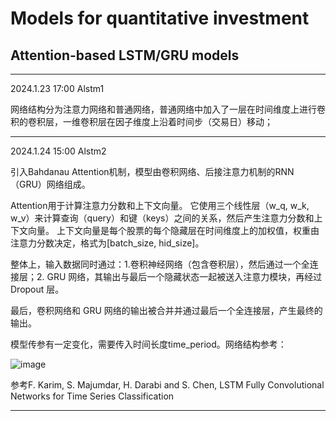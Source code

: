# Models for quantitative investment

## Attention-based LSTM/GRU models

---
2024.1.23 17:00  Alstm1

网络结构分为注意力网络和普通网络，普通网络中加入了一层在时间维度上进行卷积的卷积层，一维卷积层在因子维度上沿着时间步（交易日）移动；

---
2024.1.24 15:00  Alstm2

引入Bahdanau Attention机制，模型由卷积网络、后接注意力机制的RNN（GRU）网络组成。

Attention用于计算注意力分数和上下文向量。
它使用三个线性层（w_q, w_k, w_v）来计算查询（query）和键（keys）之间的关系，然后产生注意力分数和上下文向量。
上下文向量是每个股票的每个隐藏层在时间维度上的加权值，权重由注意力分数决定，格式为[batch_size, hid_size]。

整体上，输入数据同时通过：1.卷积神经网络（包含卷积层），然后通过一个全连接层；2. GRU 网络，其输出与最后一个隐藏状态一起被送入注意力模块，再经过 Dropout 层。

最后，卷积网络和 GRU 网络的输出被合并并通过最后一个全连接层，产生最终的输出。

模型传参有一定变化，需要传入时间长度time_period。网络结构参考：

![image](https://github.com/SKYDOGGGG/miyuan/assets/140141758/9da751b8-cb34-4c4b-9bf5-d43a026da48d)

参考F. Karim, S. Majumdar, H. Darabi and S. Chen, LSTM Fully Convolutional Networks for Time Series Classification

---

